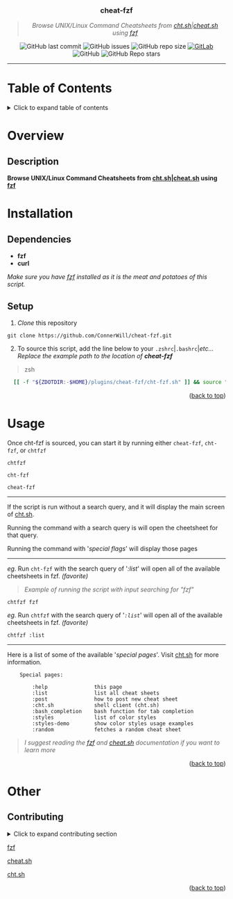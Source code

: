 <div align="center">
<!---
<img width="480" height="320" src="/media/cht-fzf-banner.png">
--->

### **cheat-fzf**
> *Browse UNIX/Linux Command Cheatsheets from [cht.sh](https://cht.sh)|[cheat.sh](https://cheat.sh) using [fzf](https://github.com/junegunn/fzf)*

![GitHub last commit](https://img.shields.io/github/last-commit/ConnerWill/cheat-fzf)
![GitHub issues](https://img.shields.io/github/issues-raw/ConnerWill/cheat-fzf)
![GitHub repo size](https://img.shields.io/github/repo-size/ConnerWill/cheat-fzf)
[![GitLab](https://img.shields.io/static/v1?label=gitlab&logo=gitlab&color=E24329&message=mirrored)](https://gitlab.com/ConnerWill/cheat-fzf)
![GitHub](https://img.shields.io/github/license/ConnerWill/cheat-fzf)
![GitHub Repo stars](https://img.shields.io/github/stars/ConnerWill/cheat-fzf?style=social)

</div>

---

# Table of Contents
<details>
    <summary>Click to expand table of contents</summary>

  ---

* [<strong>cheat-fzf</strong>](https://github.com/ConnerWill/cheat-fzf)
* [Table of Contents](#table-of-contents)
* [Overview](#overview)
   * [Description](#description)
* [Installation](#installation)
   * [Dependencies](#dependencies)
   * [Setup](#setup)
* [Usage](#usage)
* [Other](#other)
   * [Contributing](#contributing)

  ---

  <p align=right>(<a href=#top>back to top</a>)</p>
</details>


# Overview
## Description

**Browse UNIX/Linux Command Cheatsheets from [cht.sh](https://cht.sh)|[cheat.sh](https://cheat.sh) using [fzf](https://github.com/junegunn/fzf)**


<!---
## Demo

<p align="right">(<a href="#top">back to top</a>)</p>
--->

# Installation
## Dependencies

*   **fzf**
*   **curl**

*Make sure you have [fzf](https://github.com/junegunn/fzf) installed as it is the meat and potatoes of this script.*

## Setup

1. *Clone* this repository

  ```shell-script
  git clone https://github.com/ConnerWill/cheat-fzf.git
  ```

2. To source this script, add the line below to your `.zshrc`|`.bashrc`|*etc...*
*Replace the example path to the location of **cheat-fzf***

>   zsh
  ```zsh
    [[ -f "${ZDOTDIR:-$HOME}/plugins/cheat-fzf/cht-fzf.sh" ]] && source "${ZDOTDIR:-$HOME}/plugins/cheat-fzf/cht-fzf.sh"
  ```

<p align="right">(<a href="#top">back to top</a>)</p>

# Usage

Once cht-fzf is sourced, you can start it by running either `cheat-fzf`, `cht-fzf`, or `chtfzf`

```shell-script
chtfzf
```
```shell-script
cht-fzf
```
```shell-script
cheat-fzf
```
---

If the script is run without a search query, and it will display the main screen of [cht.sh](https://cht.sh).

Running the command with a search query is will open the cheetsheet for that query.

Running the command with '*special flags*' will display those pages

---

*eg.*   Run `cht-fzf` with the search query of '*:list*' will open all of the available cheetsheets in fzf. *(favorite)*
> *Example of running the script with input searching for "fzf"*
```shell-script
chtfzf fzf
```

*eg.*
Run `chtfzf` with the search query of '*`:list`*' will open all of the available cheetsheets in fzf. *(favorite)*

```shell-script
chtfzf :list
```
---

Here is a list of some of the available '*special pages*'.
Visit [cht.sh](https://cht.sh/:help) for more information.

```less-css
    Special pages:

        :help               this page
        :list               list all cheat sheets
        :post               how to post new cheat sheet
        :cht.sh             shell client (cht.sh)
        :bash_completion    bash function for tab completion
        :styles             list of color styles
        :styles-demo        show color styles usage examples
        :random             fetches a random cheat sheet
```

> *I suggest reading the [fzf](https://github.com/junegunn/fzf) and [cheat.sh](https://github.com/chubin/cheat.sh) documentation if you want to learn more*

<p align="right">(<a href="#top">back to top</a>)</p>

# Other

<!-- CONTRIBUTING -->
## Contributing

<details>
  <summary>Click to expand contributing section</summary>

  ---

Any contributions you make are **greatly appreciated**.

If you have a suggestion that would make this better, please fork the repo and create a pull request. You can also simply open an issue.

1. Fork the Project
2. Create your Feature Branch (`git checkout -b feature/AmazingFeature`)
3. Commit your Changes (`git commit -m 'Add some AmazingFeature'`)
4. Push to the Branch (`git push origin feature/AmazingFeature`)
5. Open a Pull Request

</details>

[fzf](https://github.com/junegunn/fzf)

[cheat.sh](https://github.com/chubin/cheat.sh)

[cht.sh](https://cht.sh)

<p align="right">(<a href="#top">back to top</a>)</p>
